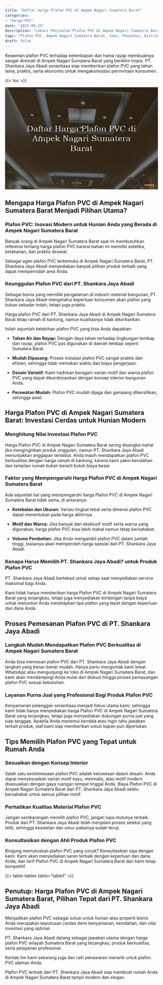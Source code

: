 ```yaml
---
title: "Daftar Harga Plafon PVC di Ampek Nagari Sumatera Barat"
categories: 
- "Harga-PVC"
date: "2025-09-25"
description: "Lokasi Penjualan Plafon PVC di Ampek Nagari Sumatera Barat bagi hunian, kantor, dan ritel. Panel terbaik, pilihan motif, warna modern, dengan servis penempatan ditangani oleh tim ahli serta garansi resmi!|Servis penjualan Plafon PVC di Ampek Nagari Sumatera Barat untuk keperluan rumah, office, atau toko, dengan produk unggulan dan penempatan oleh teknisi berpengalaman serta jaminan resmi.|Alternatif Plafon PVC di Ampek Nagari Sumatera Barat yang terbukti untuk rumah, office, serta toko, bersama panel unggulan dan penempatan ditangani oleh tim profesional dan kepastian resmi.|Distribusi Plafon PVC di Ampek Nagari Sumatera Barat bagi rumah, kantor, dan gerai, dengan produk berkualitas dan penempatan ditangani oleh teknisi profesional, disertai dengan garansi resmi.}"
tags: "Plafon PVC, Ampek Nagari Sumatera Barat, toko, Penyedia, distributor"
draft: false
---
```


Keawetan plafon PVC terhadap kelembapan dan hama rayap membuatnya sangat diminati di Ampek Nagari Sumatera Barat yang beriklim tropis. PT. Shankara Jaya Abadi senantiasa siap memberikan plafon PVC yang tahan lama, praktis, serta ekonomis untuk mengakomodasi permintaan konsumen.

{{< toc >}}

![Daftar Harga Plafon PVC di Ampek Nagari Sumatera Barat](/images/Harga-PVC/Daftar-Harga-Plafon-PVC-di-Ampek-Nagari-Sumatera-Barat.png)


## Mengapa Harga Plafon PVC di Ampek Nagari Sumatera Barat Menjadi Pilihan Utama?

### Plafon PVC: Inovasi Modern untuk Hunian Anda yang Berada di Ampek Nagari Sumatera Barat

Banyak orang di Ampek Nagari Sumatera Barat saat ini membutuhkan referensi tentang harga plafon PVC karena bahan ini memiliki estetika, ketahanan, dan praktis dirawat.

Sebagai agen plafon PVC terkemuka di Ampek Nagari Sumatera Barat, PT. Shankara Jaya Abadi menyediakan banyak pilihan produk terbaik yang dapat memperindah area Anda.

### Keunggulan Plafon PVC dari PT. Shankara Jaya Abadi

Sebagai bisnis yang memiliki pengalaman di industri material bangunan, PT. Shankara Jaya Abadi mengetahui keperluan konsumen akan plafon yang bukan sekadar indah, tetapi juga praktis.

Harga plafon PVC dari PT. Shankara Jaya Abadi di Ampek Nagari Sumatera Barat tetap ramah di kantong, namun kualitasnya tidak dikorbankan.

Inilah sejumlah kelebihan plafon PVC yang bisa Anda dapatkan:

- **Tahan Air dan Rayap:** Dengan daya tahan terhadap lingkungan lembap dan rayap, plafon PVC pas digunakan di daerah lembap seperti Sumatera Barat.

- **Mudah Dipasang:** Proses instalasi plafon PVC sangat praktis dan efisien, sehingga tidak memakan waktu dan biaya pengerjaan.

- **Desain Variatif:** Kami hadirkan beragam varian motif dan warna plafon PVC yang dapat dikombinasikan dengan konsep interior bangunan Anda.

- **Perawatan Mudah:** Plafon PVC mudah dijaga dan gampang dibersihkan, sehingga awet.

## Harga Plafon PVC di Ampek Nagari Sumatera Barat: Investasi Cerdas untuk Hunian Modern

### Menghitung Nilai Investasi Plafon PVC

Harga Plafon PVC di Ampek Nagari Sumatera Barat sering disangka mahal jika menginginkan produk unggulan, namun PT. Shankara Jaya Abadi menunjukkan anggapan tersebut. Anda masih mendapatkan plafon PVC berkualitas dengan harga ramah di kantong, karena kami yakin keindahan dan tampilan rumah bukan berarti butuh biaya besar.

### Faktor yang Mempengaruhi Harga Plafon PVC di Ampek Nagari Sumatera Barat

Ada sejumlah hal yang mempengaruhi harga Plafon PVC di Ampek Nagari Sumatera Barat tidak sama, di antaranya:

- **Ketebalan dan Ukuran:** Variasi tingkat tebal serta dimensi plafon PVC dapat menentukan pada harga akhirnya.

- **Motif dan Warna:** Jika banyak dan eksklusif motif serta warna yang digunakan, harga plafon PVC bisa lebih mahal namun tetap bersahabat.

- **Volume Pembelian:** Jika Anda mengambil plafon PVC dalam jumlah tinggi, biasanya akan memperoleh harga spesial dari PT. Shankara Jaya Abadi.

### Kenapa Harus Memilih PT. Shankara Jaya Abadi? untuk Produk Plafon PVC

PT. Shankara Jaya Abadi bertekad untuk setiap saat menyediakan service maksimal bagi Anda.

Kami tidak hanya memberikan harga Plafon PVC di Ampek Nagari Sumatera Barat yang terjangkau, tetapi juga menyediakan bimbingan tanpa biaya untuk menuntun Anda menetapkan tipe plafon yang tepat dengan keperluan dan dana Anda.

## Proses Pemesanan Plafon PVC di PT. Shankara Jaya Abadi

### Langkah Mudah Mendapatkan Plafon PVC Berkualitas di Ampek Nagari Sumatera Barat

Anda bisa memesan plafon PVC dari PT. Shankara Jaya Abadi dengan langkah yang benar-benar mudah. Hanya perlu mengontak kami lewat WhatsApp atau mengunjungi ke toko di Ampek Nagari Sumatera Barat, dan kami akan mendampingi Anda mulai dari diskusi hingga proses pemasangan plafon PVC sesuai kebutuhan.

### Layanan Purna Jual yang Profesional Bagi Produk Plafon PVC

Kenyamanan pelanggan senantiasa menjadi fokus utama kami, sehingga kami tidak hanya menyediakan harga Plafon PVC di Ampek Nagari Sumatera Barat yang terjangkau, tetapi juga menyediakan dukungan purna jual yang siap tanggap. Apabila Anda menemui kendala atau ingin tahu jawaban terkait produk, staf kami siap memberikan solusi kapan pun diperlukan.

## Tips Memilih Plafon PVC yang Tepat untuk Rumah Anda

### Sesuaikan dengan Konsep Interior

Salah satu keistimewaan plafon PVC adalah keluwesan dalam desain. Anda dapat menyesuaikan varian motif kayu, minimalis, atau motif modern disesuaikan dengan gaya ruangan tempat tinggal Anda. Biaya Plafon PVC di Ampek Nagari Sumatera Barat dari PT. Shankara Jaya Abadi selalu bersahabat untuk semua pilihan motif.

### Perhatikan Kualitas Material Plafon PVC

Jangan sembarangan memilih plafon PVC, jangan lupa mutunya terbaik. Produk dari PT. Shankara Jaya Abadi telah menjalani proses seleksi yang teliti, sehingga keawetan dan umur pakainya sudah teruji.

### Konsultasikan dengan Ahli Produk Plafon PVC

Bingung memutuskan plafon PVC yang cocok? Konsultasikan saja dengan kami. Kami akan menyediakan saran terbaik dengan keperluan dan dana Anda, dan tarif Plafon PVC di Ampek Nagari Sumatera Barat dari kami tetap kompetitif.

{{< table-tables table="table1" >}}

## Penutup: Harga Plafon PVC di Ampek Nagari Sumatera Barat, Pilihan Tepat dari PT. Shankara Jaya Abadi

Menjadikan plafon PVC sebagai solusi untuk hunian atau properti bisnis Anda merupakan keputusan cerdas demi kenyamanan, keindahan, dan nilai investasi yang optimal.

PT. Shankara Jaya Abadi datang sebagai jawaban utama dengan harga plafon PVC wilayah Sumatera Barat yang terjangkau, produk berkualitas, serta pelayanan profesional.

Kontak tim kami sekarang juga dan raih penawaran menarik untuk plafon PVC idaman Anda.

Plafon PVC terbaik dari PT. Shankara Jaya Abadi siap membuat rumah Anda di Ampek Nagari Sumatera Barat tampil modern dan elegan.